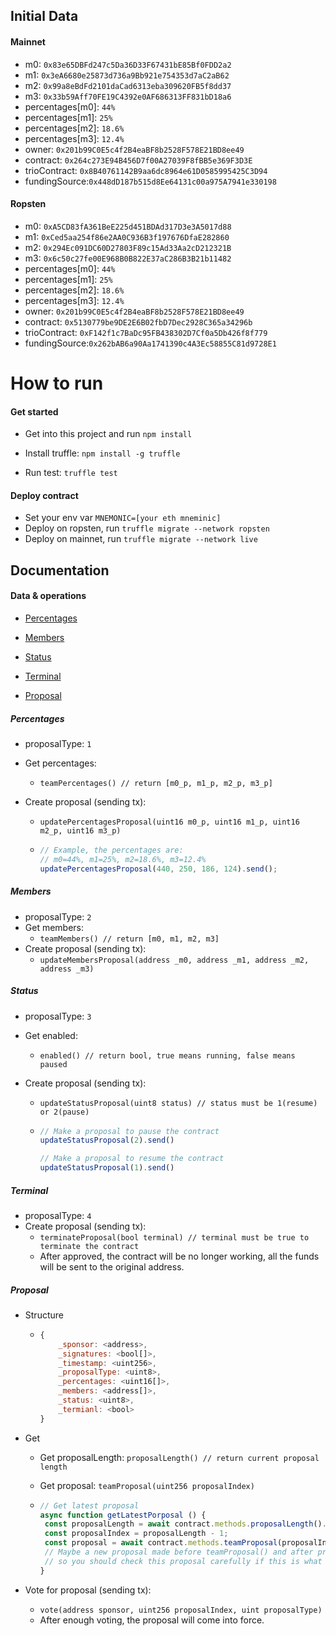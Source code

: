 ## Initial Data

#### Mainnet

- m0: `0x83e65DBFd247c5Da36D33F67431bE85Bf0FDD2a2`
- m1: `0x3eA6680e25873d736a9Bb921e754353d7aC2aB62`
- m2: `0x99a8eBdFd2101daCad6313eba309620FB5f8dd37`
- m3: `0x33b59Aff70FE19C4392e0AF686313FF831bD18a6`
- percentages[m0]: `44%`
- percentages[m1]: `25%`
- percentages[m2]: `18.6%`
- percentages[m3]: `12.4%`
- owner: `0x201b99C0E5c4f2B4eaBF8b2528F578E21BD8ee49`
- contract: `0x264c273E94B456D7f00A27039F8fBB5e369F3D3E`
- trioContract: `0x8B40761142B9aa6dc8964e61D0585995425C3D94`
- fundingSource:`0x448dD187b515d8Ee64131c00a975A7941e330198`

#### Ropsten

- m0: `0xA5CD83fA361BeE225d451BDAd317D3e3A5017d88`
- m1: `0xCed5aa254f86e2AA0C936B3f197676DfaE282860`
- m2: `0x294Ec091DC60D27803F89c15Ad33Aa2cD212321B`
- m3: `0x6c50c27fe00E968B0B822E37aC286B3B21b11482`
- percentages[m0]: `44%`
- percentages[m1]: `25%`
- percentages[m2]: `18.6%`
- percentages[m3]: `12.4%`
- owner: `0x201b99C0E5c4f2B4eaBF8b2528F578E21BD8ee49`
- contract: `0x5130779be9DE2E6B02fbD7Dec2928C365a34296b`
- trioContract: `0xF142f1c7BaDc95FB438302D7Cf0a5Db426f8f779`
- fundingSource:`0x262bAB6a90Aa1741390c4A3Ec58855C81d9728E1`

# How to run

#### Get started

- Get into this project and run `npm install`

- Install truffle: `npm install -g truffle`

- Run test: `truffle test`

#### Deploy contract

- Set your env var `MNEMONIC=[your eth mneminic] `
- Deploy on ropsten, run `truffle migrate --network ropsten`
- Deploy on mainnet, run `truffle migrate --network live`



## Documentation

#### Data & operations

- [Percentages](#Percentages)

- [Members](#Members)

- [Status](#Status)

- [Terminal](#Terminal)

- [Proposal](#Proposal)

  

##### Percentages

- proposalType: `1`

- Get percentages:

  - `teamPercentages() // return [m0_p, m1_p, m2_p, m3_p] `

- Create proposal (sending tx):

  - `updatePercentagesProposal(uint16 m0_p, uint16 m1_p, uint16 m2_p, uint16 m3_p)`

  - ```javascript
    // Example, the percentages are:
    // m0=44%, m1=25%, m2=18.6%, m3=12.4%
    updatePercentagesProposal(440, 250, 186, 124).send();
    ```

##### Members

- proposalType: `2`
- Get members:
  - `teamMembers() // return [m0, m1, m2, m3] `
- Create proposal (sending tx):
  - `updateMembersProposal(address _m0, address _m1, address _m2, address _m3)`



##### Status

- proposalType: `3`

- Get enabled:

  - `enabled() // return bool, true means running, false means paused`

- Create proposal (sending tx):

  - `updateStatusProposal(uint8 status) // status must be 1(resume) or 2(pause)`

  - ```javascript
    // Make a proposal to pause the contract
    updateStatusProposal(2).send()
    
    // Make a proposal to resume the contract
    updateStatusProposal(1).send()
    ```

##### Terminal

- proposalType: `4`
- Create proposal (sending tx):
  - `terminateProposal(bool terminal) // terminal must be true to terminate the contract`
  - After approved, the contract will be no longer working, all the funds will be sent to the original address.

##### Proposal

- Structure

  - ```javascript
    {
        _sponsor: <address>,
        _signatures: <bool[]>,
        _timestamp: <uint256>,
        _proposalType: <uint8>,
        _percentages: <uint16[]>,
        _members: <address[]>,
        _status: <uint8>,
        _termianl: <bool>
    }
    ```


- Get

  - Get proposalLength: `proposalLength() // return current proposal length`
  - Get proposal: `teamProposal(uint256 proposalIndex)`

  - ```Javascript
    // Get latest proposal
    async function getLatestPorposal () {
     const proposalLength = await contract.methods.proposalLength().call();
     const proposalIndex = proposalLength - 1;
     const proposal = await contract.methods.teamProposal(proposalIndex).call();
     // Maybe a new proposal made before teamProposal() and after proposalLength(),
     // so you should check this proposal carefully if this is what you want.
    }
    
    ```


- Vote for proposal (sending tx):

  - `vote(address sponsor, uint256 proposalIndex, uint proposalType) `
  - After enough voting, the proposal will come into force.

